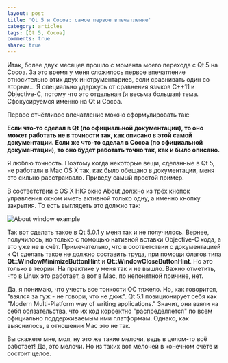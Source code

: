 ```yaml
---
layout: post
title: 'Qt 5 и Cocoa: самое первое впечатление'
category: articles
tags: [Qt 5, Cocoa]
comments: true
share: true
---
```


Итак, более двух месяцев прошло с момента моего перехода с Qt 5 на Cocoa. За это время у меня сложилось первое впечатление относительно этих двух инструментариев, если сравнивать один со вторым... Я специально удержусь от сравнения языков C++11 и Objective-C, потому что это отдельная (и весьма большая) тема. Сфокусируемся именно на Qt и Cocoa.

Первое отчётливое впечатление можно сформулировать так:

**Если что-то сделал в Qt (по официальной документации), то оно может работать не в точности так, как описано в этой самой документации. Если же что-то сделал в Cocoa (по официальной документации), то оно будет работать точно так, как и было описано.**

Я люблю точность. Поэтому когда некоторые вещи, сделанные в Qt 5, не работали в Mac OS X так, как было обещано в документации, меня это сильно расстраивало. Приведу самый простой пример.

В соответствии с OS X HIG окно About должно из трёх кнопок управления окном иметь активной только одну, а именно кнопку закрытия. То есть выглядеть это должно так:

<img src="https://developer.apple.com/library/mac/documentation/UserExperience/Conceptual/AppleHIGuidelines/art/Calendar_about_window.png" alt="About window example" />

Так вот сделать такое в Qt 5.0.1 у меня так и не получилось. Вернее, получилось, но только с помощью нативной вставки Objective-C кода, а это уже не в счёт. Примечательно, что в соответствии с документацией к Qt сделать такое не должно составить труда, при помощи флагов типа **Qt::WindowMinimizeButtonHint** и **Qt::WindowCloseButtonHint**. Но это только в теории. На практике у меня так и не вышло. Важно отметить, что в Linux это работает, а вот в Mac, по непонятной причине, нет.

Да, я понимаю, что учесть все тонкости ОС тяжело. Но, как говорится, "взялся за гуж - не говори, что не дюж". Qt 5.1 позиционирует себя как "Modern Multi-Platform way of writing applications." Значит, они взяли на себя обязательства, что их код корректно "распределяется" по всем официально поддерживаемым ими платформам. Однако, как выяснилось, в отношении Mac это не так.

Вы скажете мне, мол, ну это же такие мелочи, ведь в целом-то всё работает! Да, это мелочи. Но из таких вот мелочей в конечном счёте и состоит целое.
